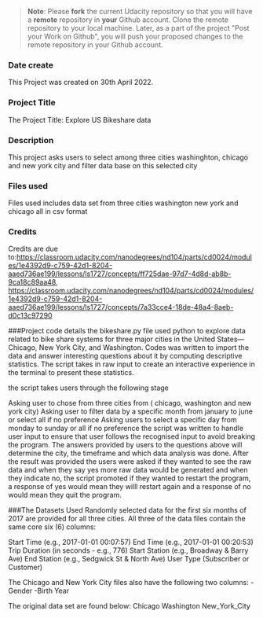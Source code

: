 >**Note**: Please **fork** the current Udacity repository so that you will have a **remote** repository in **your** Github account. Clone the remote repository to your local machine. Later, as a part of the project "Post your Work on Github", you will push your proposed changes to the remote repository in your Github account.

### Date create
This Project was created on 30th April 2022.

### Project Title
The Project Title: Explore US Bikeshare data

### Description
This project asks users to select among three cities washinghton, chicago and new york city and filter data base on this selected city

### Files used
Files used includes data set from three cities washington new york and chicago all in csv format

### Credits
Credits are due to:https://classroom.udacity.com/nanodegrees/nd104/parts/cd0024/modules/1e4392d9-c759-42d1-8204-aaed736ae199/lessons/ls1727/concepts/ff725dae-97d7-4d8d-ab8b-9ca18c89aa48, https://classroom.udacity.com/nanodegrees/nd104/parts/cd0024/modules/1e4392d9-c759-42d1-8204-aaed736ae199/lessons/ls1727/concepts/7a33cce4-18de-48a4-8aeb-d0c13c97290

###Project code details
the bikeshare.py file used python to explore data related to bike share systems for three major cities in the United States—Chicago, New York City, and Washington. Codes was written to import the data and answer interesting questions about it by computing descriptive statistics. The script takes in raw input to create an interactive experience in the terminal to present these statistics.

the script takes users through the following stage

Asking user to chose from three cities from ( chicago, washington and new york city)
Asking user to filter data by a specific month from january to june or select all if no preference
Asking users to select a specific day from monday to sunday or all if no preference
the script was written to handle user input to ensure that user follows the recognised input to avoid breaking the program. The answers provided by users to the questions above will determine the city, the timeframe and which data analysis was done. After the result was provided the users were asked if they wanted to see the raw data and when they say yes more raw data would be generated and when they indicate no, the script promoted if they wanted to restart the program, a response of yes would mean they willl restart again and a response of no would mean they quit the program.

###The Datasets Used
Randomly selected data for the first six months of 2017 are provided for all three cities. All three of the data files contain the same core six (6) columns:

Start Time (e.g., 2017-01-01 00:07:57) End Time (e.g., 2017-01-01 00:20:53) Trip Duration (in seconds - e.g., 776) Start Station (e.g., Broadway & Barry Ave) End Station (e.g., Sedgwick St & North Ave) User Type (Subscriber or Customer)

The Chicago and New York City files also have the following two columns: -Gender -Birth Year

The original data set are found below: Chicago Washington New_York_City
